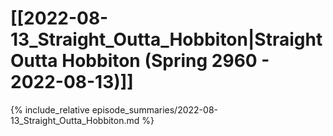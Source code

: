# [[2022-08-13_Straight_Outta_Hobbiton|Straight Outta Hobbiton (Spring 2960 - 2022-08-13)]]
{% include_relative episode_summaries/2022-08-13_Straight_Outta_Hobbiton.md %}